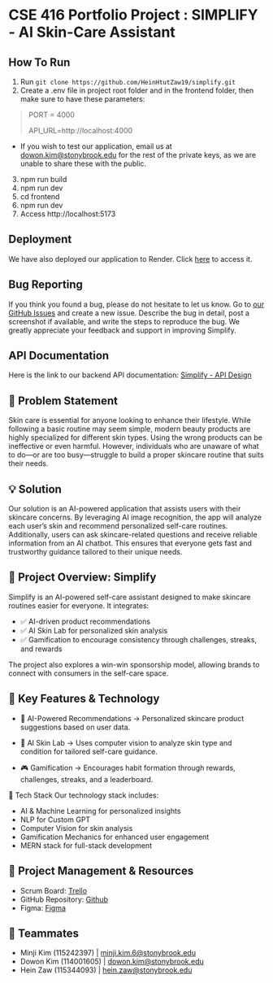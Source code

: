 # CSE 416 Portfolio Project : SIMPLIFY - AI Skin-Care Assistant

## How To Run
1. Run ```git clone https://github.com/HeinHtutZaw19/simplify.git```
2. Create a .env file in project root folder and in the frontend folder, then make sure to have these parameters:
> PORT = 4000
> 
> API_URL=http://localhost:4000

- If you wish to test our application, email us at dowon.kim@stonybrook.edu for the rest of the private keys, as we are unable to share these with the public.

3. npm run build
4. npm run dev
5. cd frontend
6. npm run dev
7. Access http://localhost:5173

## Deployment
We have also deployed our application to Render. Click [here](https://simplify-e3px.onrender.com) to access it.

## Bug Reporting
If you think you found a bug, please do not hesitate to let us know. Go to [our GitHub Issues](https://github.com/HeinHtutZaw19/simplify/issues) and create a new issue. Describe the bug in detail, post a screenshot if available, and write the steps to reproduce the bug. We greatly appreciate your feedback and support in improving Simplify.

## API Documentation
Here is the link to our backend API documentation: [Simplify - API Design](https://docs.google.com/spreadsheets/d/1WgHoEch9M3oLsOmloMC5mWVgK45bxqQGAQsFRffQJIk/edit?gid=0#gid=0)

## 🧴 Problem Statement

Skin care is essential for anyone looking to enhance their lifestyle. While following a basic routine may seem simple, modern beauty products are highly specialized for different skin types. Using the wrong products can be ineffective or even harmful. However, individuals who are unaware of what to do—or are too busy—struggle to build a proper skincare routine that suits their needs.

## 💡 Solution

Our solution is an AI-powered application that assists users with their skincare concerns. By leveraging AI image recognition, the app will analyze each user’s skin and recommend personalized self-care routines. Additionally, users can ask skincare-related questions and receive reliable information from an AI chatbot. This ensures that everyone gets fast and trustworthy guidance tailored to their unique needs.

## 🚀 Project Overview: Simplify

Simplify is an AI-powered self-care assistant designed to make skincare routines easier for everyone. It integrates:
* ✅ AI-driven product recommendations
* ✅ AI Skin Lab for personalized skin analysis
* ✅ Gamification to encourage consistency through challenges, streaks, and rewards

The project also explores a win-win sponsorship model, allowing brands to connect with consumers in the self-care space.

## 🔑 Key Features & Technology

* 🧠 AI-Powered Recommendations
→ Personalized skincare product suggestions based on user data.

* 📸 AI Skin Lab
→ Uses computer vision to analyze skin type and condition for tailored self-care guidance.

* 🎮 Gamification
→ Encourages habit formation through rewards, challenges, streaks, and a leaderboard.

🔧 Tech Stack
Our technology stack includes:

* AI & Machine Learning for personalized insights
* NLP for Custom GPT
* Computer Vision for skin analysis
* Gamification Mechanics for enhanced user engagement
* MERN stack for full-stack development

## 📌 Project Management & Resources

* Scrum Board: [Trello](https://trello.com/b/ohr4aTTh/capstoneproject)
* GitHub Repository: [Github](https://github.com/HeinHtutZaw19/simplify)
* Figma: [Figma](https://www.figma.com/design/rnA11UOpkZ3Z8YAfXebkCU/pages?node-id=3336-2&t=4xmHUPtgqH175zgB-1)

## 👥 Teammates

* Minji Kim (115242397) | <minji.kim.6@stonybrook.edu>
* Dowon Kim (114001605) | <dowon.kim@stonybrook.edu>
* Hein Zaw (115344093) | <hein.zaw@stonybrook.edu>


